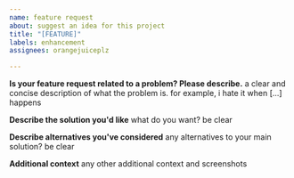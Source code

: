```yaml
---
name: feature request
about: suggest an idea for this project
title: "[FEATURE]"
labels: enhancement
assignees: orangejuiceplz

---
```


**Is your feature request related to a problem? Please describe.**
a clear and concise description of what the problem is. for example, i hate it when [...] happens

**Describe the solution you'd like**
what do you want? be clear

**Describe alternatives you've considered**
any alternatives to your main solution? be clear

**Additional context**
any other additional context and screenshots
